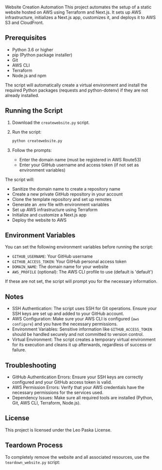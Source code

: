 Website Creation Automation
This project automates the setup of a static website hosted on AWS using Terraform and Next.js. It sets up AWS infrastructure, initializes a Next.js app, customizes it, and deploys it to AWS S3 and CloudFront.

## Prerequisites

- Python 3.6 or higher
- pip (Python package installer)
- Git
- AWS CLI
- Terraform
- Node.js and npm

The script will automatically create a virtual environment and install the required Python packages (requests and python-dotenv) if they are not already installed.

## Running the Script

1. Download the `createwebsite.py` script.

2. Run the script:

   ```bash
   python createwebsite.py
   ```

3. Follow the prompts:
   - Enter the domain name (must be registered in AWS Route53)
   - Enter your GitHub username and access token (if not set as environment variables)

The script will:

- Sanitize the domain name to create a repository name
- Create a new private GitHub repository in your account
- Clone the template repository and set up remotes
- Generate an .env file with environment variables
- Set up AWS infrastructure using Terraform
- Initialize and customize a Next.js app
- Deploy the website to AWS

## Environment Variables

You can set the following environment variables before running the script:

- `GITHUB_USERNAME`: Your GitHub username
- `GITHUB_ACCESS_TOKEN`: Your GitHub personal access token
- `DOMAIN_NAME`: The domain name for your website
- `AWS_PROFILE` (optional): The AWS CLI profile to use (default is 'default')

If these are not set, the script will prompt you for the necessary information.

## Notes

- SSH Authentication: The script uses SSH for Git operations. Ensure your SSH keys are set up and added to your GitHub account.
- AWS Configuration: Make sure your AWS CLI is configured (`aws configure`) and you have the necessary permissions.
- Environment Variables: Sensitive information like `GITHUB_ACCESS_TOKEN` should be handled securely and not committed to version control.
- Virtual Environment: The script creates a temporary virtual environment for its execution and cleans it up afterwards, regardless of success or failure.

## Troubleshooting

- GitHub Authentication Errors: Ensure your SSH keys are correctly configured and your GitHub access token is valid.
- AWS Permission Errors: Verify that your AWS credentials have the necessary permissions for the services used.
- Dependency Issues: Make sure all required tools are installed (Python, Git, AWS CLI, Terraform, Node.js).

## License

This project is licensed under the Leo Paska License.

## Teardown Process

To completely remove the website and all associated resources, use the `teardown_website.py` script:
